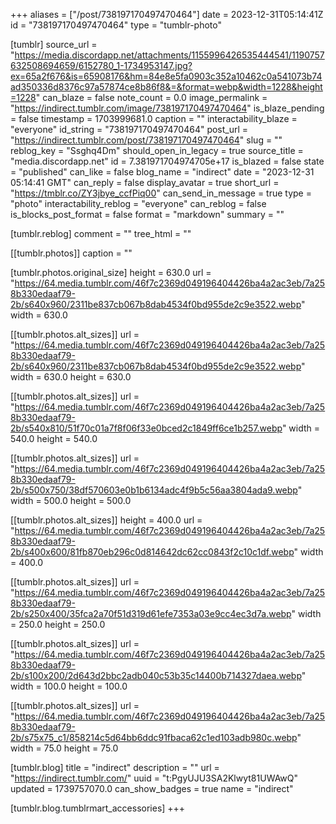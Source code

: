+++
aliases = ["/post/738197170497470464"]
date = 2023-12-31T05:14:41Z
id = "738197170497470464"
type = "tumblr-photo"

[tumblr]
source_url = "https://media.discordapp.net/attachments/1155996426535444541/1190757632508694659/6152780_1-1734953147.jpg?ex=65a2f676&is=65908176&hm=84e8e5fa0903c352a10462c0a541073b74ad350336d8376c97a57874ce8b86f8&=&format=webp&width=1228&height=1228"
can_blaze = false
note_count = 0.0
image_permalink = "https://indirect.tumblr.com/image/738197170497470464"
is_blaze_pending = false
timestamp = 1703999681.0
caption = ""
interactability_blaze = "everyone"
id_string = "738197170497470464"
post_url = "https://indirect.tumblr.com/post/738197170497470464"
slug = ""
reblog_key = "Ssghq4Dm"
should_open_in_legacy = true
source_title = "media.discordapp.net"
id = 7.381971704974705e+17
is_blazed = false
state = "published"
can_like = false
blog_name = "indirect"
date = "2023-12-31 05:14:41 GMT"
can_reply = false
display_avatar = true
short_url = "https://tmblr.co/ZY3jbye_ccfPiq00"
can_send_in_message = true
type = "photo"
interactability_reblog = "everyone"
can_reblog = false
is_blocks_post_format = false
format = "markdown"
summary = ""

[tumblr.reblog]
comment = ""
tree_html = ""

[[tumblr.photos]]
caption = ""

[tumblr.photos.original_size]
height = 630.0
url = "https://64.media.tumblr.com/46f7c2369d049196404426ba4a2ac3eb/7a258b330edaaf79-2b/s640x960/2311be837cb067b8dab4534f0bd955de2c9e3522.webp"
width = 630.0

[[tumblr.photos.alt_sizes]]
url = "https://64.media.tumblr.com/46f7c2369d049196404426ba4a2ac3eb/7a258b330edaaf79-2b/s640x960/2311be837cb067b8dab4534f0bd955de2c9e3522.webp"
width = 630.0
height = 630.0

[[tumblr.photos.alt_sizes]]
url = "https://64.media.tumblr.com/46f7c2369d049196404426ba4a2ac3eb/7a258b330edaaf79-2b/s540x810/51f70c01a7f8f06f33e0bced2c1849ff6ce1b257.webp"
width = 540.0
height = 540.0

[[tumblr.photos.alt_sizes]]
url = "https://64.media.tumblr.com/46f7c2369d049196404426ba4a2ac3eb/7a258b330edaaf79-2b/s500x750/38df570603e0b1b6134adc4f9b5c56aa3804ada9.webp"
width = 500.0
height = 500.0

[[tumblr.photos.alt_sizes]]
height = 400.0
url = "https://64.media.tumblr.com/46f7c2369d049196404426ba4a2ac3eb/7a258b330edaaf79-2b/s400x600/81fb870eb296c0d814642dc62cc0843f2c10c1df.webp"
width = 400.0

[[tumblr.photos.alt_sizes]]
url = "https://64.media.tumblr.com/46f7c2369d049196404426ba4a2ac3eb/7a258b330edaaf79-2b/s250x400/35fca2a70f51d319d61efe7353a03e9cc4ec3d7a.webp"
width = 250.0
height = 250.0

[[tumblr.photos.alt_sizes]]
url = "https://64.media.tumblr.com/46f7c2369d049196404426ba4a2ac3eb/7a258b330edaaf79-2b/s100x200/2d643d2bbc2adb040c53b35c14400b714327daea.webp"
width = 100.0
height = 100.0

[[tumblr.photos.alt_sizes]]
url = "https://64.media.tumblr.com/46f7c2369d049196404426ba4a2ac3eb/7a258b330edaaf79-2b/s75x75_c1/858214c5d64bb6ddc91fbaca62c1ed103adb980c.webp"
width = 75.0
height = 75.0

[tumblr.blog]
title = "indirect"
description = ""
url = "https://indirect.tumblr.com/"
uuid = "t:PgyUJU3SA2Klwyt81UWAwQ"
updated = 1739757070.0
can_show_badges = true
name = "indirect"

[tumblr.blog.tumblrmart_accessories]
+++
